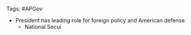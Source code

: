 Tags: #APGov 

- President has leading role for foreign policy and American defense
	- National Secui